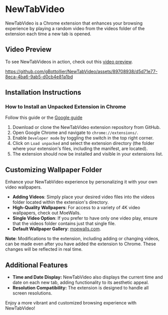 # NewTabVideo

NewTabVideo is a Chrome extension that enhances your browsing experience by playing a random video from the videos folder of the extension each time a new tab is opened.

## Video Preview

To see NewTabVideos in action, check out this [video preview](https://youtu.be/jPYcoJ4VupE).

https://github.com/gBottollier/NewTabVideo/assets/89708938/d5d71e77-8eca-4ba6-9ab5-d0cb4e81a1bd

## Installation Instructions

### How to Install an Unpacked Extension in Chrome

Follow this guide or the [Google guide](https://developer.chrome.com/docs/extensions/mv3/getstarted/development-basics/#load-unpacked)

1. Download or clone the NewTabVideo extension repository from GitHub.
2. Open Google Chrome and navigate to `chrome://extensions/`.
3. Enable `Developer mode` by toggling the switch in the top right corner.
4. Click on `Load unpacked` and select the extension directory (the folder where your extension's files, including the manifest, are located).
5. The extension should now be installed and visible in your extensions list.

## Customizing Wallpaper Folder

Enhance your NewTabVideo experience by personalizing it with your own video wallpapers.

- **Adding Videos**: Simply place your desired video files into the videos folder located within the extension's directory.
- **High-Quality Wallpapers**: For access to a variety of 4K video wallpapers, check out MoeWalls.
- **Single Video Option**: If you prefer to have only one video play, ensure that the videos folder contains just that single file.
- **Default Wallpaper Gallery**: [moewalls.com](https://moewalls.com/resolution/3840x2160/).

**Note**: Modifications to the extension, including adding or changing videos, can be made even after you have added the extension to Chrome. These changes will be reflected in real time.

## Additional Features

- **Time and Date Display:** NewTabVideo also displays the current time and date on each new tab, adding functionality to its aesthetic appeal.
- **Resolution Compatibility:** The extension is designed to handle all screen resolutions.

Enjoy a more vibrant and customized browsing experience with NewTabVideo!
